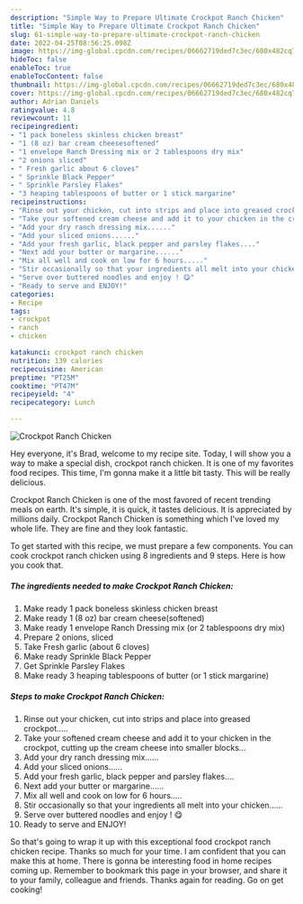 ```yaml
---
description: "Simple Way to Prepare Ultimate Crockpot Ranch Chicken"
title: "Simple Way to Prepare Ultimate Crockpot Ranch Chicken"
slug: 61-simple-way-to-prepare-ultimate-crockpot-ranch-chicken
date: 2022-04-25T08:56:25.098Z
image: https://img-global.cpcdn.com/recipes/06662719ded7c3ec/680x482cq70/crockpot-ranch-chicken-recipe-main-photo.jpg
hideToc: false
enableToc: true
enableTocContent: false
thumbnail: https://img-global.cpcdn.com/recipes/06662719ded7c3ec/680x482cq70/crockpot-ranch-chicken-recipe-main-photo.jpg
cover: https://img-global.cpcdn.com/recipes/06662719ded7c3ec/680x482cq70/crockpot-ranch-chicken-recipe-main-photo.jpg
author: Adrian Daniels
ratingvalue: 4.8
reviewcount: 11
recipeingredient:
- "1 pack boneless skinless chicken breast"
- "1 (8 oz) bar cream cheesesoftened"
- "1 envelope Ranch Dressing mix or 2 tablespoons dry mix"
- "2 onions sliced"
- " Fresh garlic about 6 cloves"
- " Sprinkle Black Pepper"
- " Sprinkle Parsley Flakes"
- "3 heaping tablespoons of butter or 1 stick margarine"
recipeinstructions:
- "Rinse out your chicken, cut into strips and place into greased crockpot....."
- "Take your softened cream cheese and add it to your chicken in the crockpot, cutting up the cream cheese into smaller blocks..."
- "Add your dry ranch dressing mix......"
- "Add your sliced onions......"
- "Add your fresh garlic, black pepper and parsley flakes...."
- "Next add your butter or margarine......"
- "Mix all well and cook on low for 6 hours....."
- "Stir occasionally so that your ingredients all melt into your chicken......"
- "Serve over buttered noodles and enjoy ! 😋"
- "Ready to serve and ENJOY!"
categories:
- Recipe
tags:
- crockpot
- ranch
- chicken

katakunci: crockpot ranch chicken 
nutrition: 139 calories
recipecuisine: American
preptime: "PT25M"
cooktime: "PT47M"
recipeyield: "4"
recipecategory: Lunch

---
```



![Crockpot Ranch Chicken](https://img-global.cpcdn.com/recipes/06662719ded7c3ec/680x482cq70/crockpot-ranch-chicken-recipe-main-photo.jpg)

Hey everyone, it's Brad, welcome to my recipe site. Today, I will show you a way to make a special dish, crockpot ranch chicken. It is one of my favorites food recipes. This time, I'm gonna make it a little bit tasty. This will be really delicious.

Crockpot Ranch Chicken is one of the most favored of recent trending meals on earth. It's simple, it is quick, it tastes delicious. It is appreciated by millions daily. Crockpot Ranch Chicken is something which I've loved my whole life. They are fine and they look fantastic.




To get started with this recipe, we must prepare a few components. You can cook crockpot ranch chicken using 8 ingredients and 9 steps. Here is how you cook that.

<!--inarticleads1-->

##### The ingredients needed to make Crockpot Ranch Chicken:

1. Make ready 1 pack boneless skinless chicken breast
1. Make ready 1 (8 oz) bar cream cheese(softened)
1. Make ready 1 envelope Ranch Dressing mix (or 2 tablespoons dry mix)
1. Prepare 2 onions, sliced
1. Take  Fresh garlic (about 6 cloves)
1. Make ready  Sprinkle Black Pepper
1. Get  Sprinkle Parsley Flakes
1. Make ready 3 heaping tablespoons of butter (or 1 stick margarine)




<!--inarticleads2-->

##### Steps to make Crockpot Ranch Chicken:

1. Rinse out your chicken, cut into strips and place into greased crockpot.....
1. Take your softened cream cheese and add it to your chicken in the crockpot, cutting up the cream cheese into smaller blocks...
1. Add your dry ranch dressing mix......
1. Add your sliced onions......
1. Add your fresh garlic, black pepper and parsley flakes....
1. Next add your butter or margarine......
1. Mix all well and cook on low for 6 hours.....
1. Stir occasionally so that your ingredients all melt into your chicken......
1. Serve over buttered noodles and enjoy ! 😋
1. Ready to serve and ENJOY!



So that's going to wrap it up with this exceptional food crockpot ranch chicken recipe. Thanks so much for your time. I am confident that you can make this at home. There is gonna be interesting food in home recipes coming up. Remember to bookmark this page in your browser, and share it to your family, colleague and friends. Thanks again for reading. Go on get cooking!
